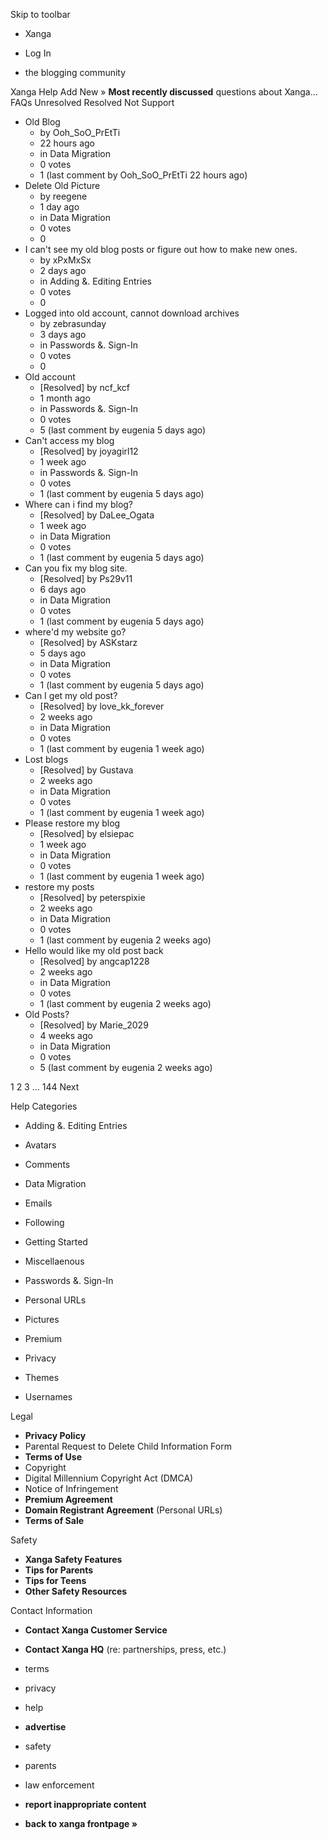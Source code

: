 Skip to toolbar

*   Xanga

*   Log In

*   the blogging community

Xanga Help Add New » **Most recently discussed** questions about Xanga… FAQs Unresolved Resolved Not Support

*   Old Blog
    *   by Ooh\_SoO\_PrEtTi
    *   22 hours ago
    *   in Data Migration
    *   0 votes
    *   1 (last comment by Ooh\_SoO\_PrEtTi 22 hours ago)
*   Delete Old Picture
    *   by reegene
    *   1 day ago
    *   in Data Migration
    *   0 votes
    *   0
*   I can't see my old blog posts or figure out how to make new ones.
    *   by xPxMxSx
    *   2 days ago
    *   in Adding &. Editing Entries
    *   0 votes
    *   0
*   Logged into old account, cannot download archives
    *   by zebrasunday
    *   3 days ago
    *   in Passwords &. Sign-In
    *   0 votes
    *   0
*   Old account
    *   \[Resolved\] by ncf\_kcf
    *   1 month ago
    *   in Passwords &. Sign-In
    *   0 votes
    *   5 (last comment by eugenia 5 days ago)
*   Can't access my blog
    *   \[Resolved\] by joyagirl12
    *   1 week ago
    *   in Passwords &. Sign-In
    *   0 votes
    *   1 (last comment by eugenia 5 days ago)
*   Where can i find my blog?
    *   \[Resolved\] by DaLee\_Ogata
    *   1 week ago
    *   in Data Migration
    *   0 votes
    *   1 (last comment by eugenia 5 days ago)
*   Can you fix my blog site.
    *   \[Resolved\] by Ps29v11
    *   6 days ago
    *   in Data Migration
    *   0 votes
    *   1 (last comment by eugenia 5 days ago)
*   where'd my website go?
    *   \[Resolved\] by ASKstarz
    *   5 days ago
    *   in Data Migration
    *   0 votes
    *   1 (last comment by eugenia 5 days ago)
*   Can I get my old post?
    *   \[Resolved\] by love\_kk\_forever
    *   2 weeks ago
    *   in Data Migration
    *   0 votes
    *   1 (last comment by eugenia 1 week ago)
*   Lost blogs
    *   \[Resolved\] by Gustava
    *   2 weeks ago
    *   in Data Migration
    *   0 votes
    *   1 (last comment by eugenia 1 week ago)
*   Please restore my blog
    *   \[Resolved\] by elsiepac
    *   1 week ago
    *   in Data Migration
    *   0 votes
    *   1 (last comment by eugenia 1 week ago)
*   restore my posts
    *   \[Resolved\] by peterspixie
    *   2 weeks ago
    *   in Data Migration
    *   0 votes
    *   1 (last comment by eugenia 2 weeks ago)
*   Hello would like my old post back
    *   \[Resolved\] by angcap1228
    *   2 weeks ago
    *   in Data Migration
    *   0 votes
    *   1 (last comment by eugenia 2 weeks ago)
*   Old Posts?
    *   \[Resolved\] by Marie\_2029
    *   4 weeks ago
    *   in Data Migration
    *   0 votes
    *   5 (last comment by eugenia 2 weeks ago)

1 2 3 ... 144 Next

Help Categories

*   Adding &. Editing Entries
*   Avatars
*   Comments
*   Data Migration
*   Emails
*   Following
*   Getting Started
*   Miscellaenous

*   Passwords &. Sign-In
*   Personal URLs
*   Pictures
*   Premium
*   Privacy
*   Themes
*   Usernames

Legal

*   **Privacy Policy**
*   Parental Request to Delete Child Information Form
*   **Terms of Use**
*   Copyright
*   Digital Millennium Copyright Act (DMCA)
*   Notice of Infringement
*   **Premium Agreement**
*   **Domain Registrant Agreement** (Personal URLs)
*   **Terms of Sale**

Safety

*   **Xanga Safety Features**
*   **Tips for Parents**
*   **Tips for Teens**
*   **Other Safety Resources**

Contact Information

*   **Contact Xanga Customer Service**
*   **Contact Xanga HQ** (re: partnerships, press, etc.)

*   terms
*   privacy
*   help
*   **advertise**

*   safety
*   parents
*   law enforcement
*   **report inappropriate content**

*   **back to xanga frontpage »**